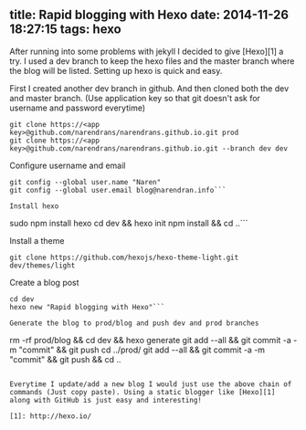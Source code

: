 title: Rapid blogging with Hexo
date: 2014-11-26 18:27:15
tags: hexo
---

After running into some problems with jekyll I decided to give [Hexo][1] a try. I used a dev branch to keep the hexo files and 
the master branch where the blog will be listed. Setting up hexo is quick and easy.

First I created another dev branch in github. And then cloned both the dev and master branch. (Use application key so that git doesn't ask for username and password everytime)

```
git clone https://<app key>@github.com/narendrans/narendrans.github.io.git prod
git clone https://<app key>@github.com/narendrans/narendrans.github.io.git --branch dev dev
```

Configure username and email

```
git config --global user.name "Naren"
git config --global user.email blog@narendran.info```

Install hexo

```
sudo npm install hexo
cd dev && hexo init
npm install && cd ..```

Install a theme

`git clone https://github.com/hexojs/hexo-theme-light.git dev/themes/light`

Create a blog post

```
cd dev
hexo new "Rapid blogging with Hexo"```

Generate the blog to prod/blog and push dev and prod branches

```
rm -rf prod/blog && cd dev && hexo generate
git add --all && git commit -a -m "commit" && git push
cd ../prod/
git add --all && git commit -a -m "commit" && git push && cd ..
```

Everytime I update/add a new blog I would just use the above chain of commands (Just copy paste). Using a static blogger like [Hexo][1] along with GitHub is just easy and interesting!

[1]: http://hexo.io/
